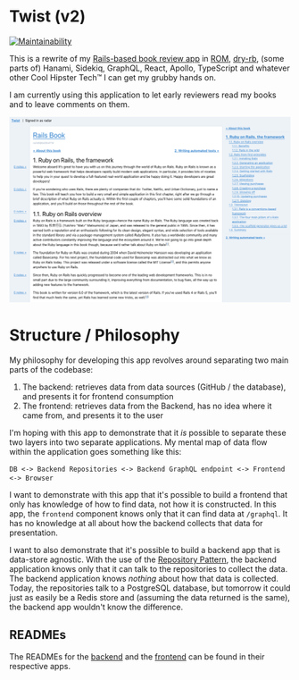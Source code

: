 # Twist (v2)

[![Maintainability](https://api.codeclimate.com/v1/badges/5de873eaf015ddf9f465/maintainability)](https://codeclimate.com/github/radar/twist-v2/maintainability)

This is a rewrite of my [Rails-based book review
app](https://github.com/radar/twist) in [ROM](https://rom-rb.org), [dry-rb](https://dry-rb.org), (some parts of) Hanami, Sidekiq, GraphQL, React, Apollo, TypeScript and whatever other Cool Hipster Tech™ I can get my grubby hands on.

I am currently using this application to let early reviewers read my books and to leave comments on them.

![Preview](preview.png)

# Structure / Philosophy

My philosophy for developing this app revolves around separating two main parts of the codebase:

1. The backend: retrieves data from data sources (GitHub / the database), and presents it for frontend consumption
2. The frontend: retrieves data from the Backend, has no idea where it came from, and presents it to the user

I'm hoping with this app to demonstrate that it _is_ possible to separate these two layers into two separate applications. My mental map of data flow within the application goes something like this:

```
DB <-> Backend Repositories <-> Backend GraphQL endpoint <-> Frontend <-> Browser
```

I want to demonstrate with this app that it's possible to build a frontend that only has knowledge of how to find data, not how it is constructed. In this app, the `frontend` component knows only that it can find data at `/graphql`. It has no knowledge at all about how the backend collects that data for presentation.

I want to also demonstrate that it's possible to build a backend app that is data-store agnostic. With the use of the [Repository Pattern](https://msdn.microsoft.com/en-us/library/ff649690.aspx), the backend application knows only that it can talk to the repositories to collect the data. The backend application knows _nothing_ about how that data is collected. Today, the repositories talk to a PostgreSQL database, but tomorrow it could just as easily be a Redis store and (assuming the data returned is the same), the backend app wouldn't know the difference.

## READMEs

The READMEs for the [backend](http://github.com/radar/twist-v2/tree/master/backend/README.md) and the [frontend](http://github.com/radar/twist-v2/tree/master/frontend/README.md) can be found in their respective apps.
